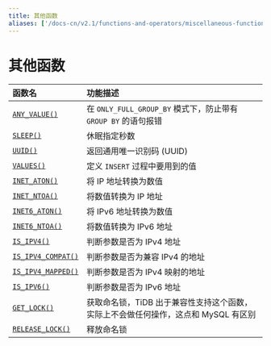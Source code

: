 ```yaml
---
title: 其他函数
aliases: ['/docs-cn/v2.1/functions-and-operators/miscellaneous-functions/','/docs-cn/v2.1/reference/sql/functions-and-operators/miscellaneous-functions/']
---
```


# 其他函数

| 函数名 | 功能描述  |
|:------|:-----------|
| [`ANY_VALUE()`](https://dev.mysql.com/doc/refman/5.7/en/miscellaneous-functions.html#function_any-value) | 在 `ONLY_FULL_GROUP_BY` 模式下，防止带有 `GROUP BY` 的语句报错  |
| [`SLEEP()`](https://dev.mysql.com/doc/refman/5.7/en/miscellaneous-functions.html#function_sleep)  | 休眠指定秒数   |
| [`UUID()`](https://dev.mysql.com/doc/refman/5.7/en/miscellaneous-functions.html#function_uuid) | 返回通用唯一识别码 (UUID)   |
| [`VALUES()`](https://dev.mysql.com/doc/refman/5.7/en/miscellaneous-functions.html#function_values)    | 定义 `INSERT` 过程中要用到的值  |
| [`INET_ATON()`](https://dev.mysql.com/doc/refman/5.7/en/miscellaneous-functions.html#function_inet-aton)  | 将 IP 地址转换为数值   |
| [`INET_NTOA()`](https://dev.mysql.com/doc/refman/5.7/en/miscellaneous-functions.html#function_inet-ntoa)  | 将数值转换为 IP 地址   |
| [`INET6_ATON()`](https://dev.mysql.com/doc/refman/5.7/en/miscellaneous-functions.html#function_inet6-aton)  | 将 IPv6 地址转换为数值   |
| [`INET6_NTOA()`](https://dev.mysql.com/doc/refman/5.7/en/miscellaneous-functions.html#function_inet6-ntoa)  | 将数值转换为 IPv6 地址  |
| [`IS_IPV4()`](https://dev.mysql.com/doc/refman/5.7/en/miscellaneous-functions.html#function_is-ipv4)   | 判断参数是否为 IPv4 地址   |
| [`IS_IPV4_COMPAT()`](https://dev.mysql.com/doc/refman/5.7/en/miscellaneous-functions.html#function_is-ipv4-compat)    | 判断参数是否为兼容 IPv4 的地址   |
| [`IS_IPV4_MAPPED()`](https://dev.mysql.com/doc/refman/5.7/en/miscellaneous-functions.html#function_is-ipv4-mapped)    | 判断参数是否为 IPv4 映射的地址   |
| [`IS_IPV6()`](https://dev.mysql.com/doc/refman/5.7/en/miscellaneous-functions.html#function_is-ipv6)    | 判断参数是否为 IPv6 地址    |
| [`GET_LOCK()`](https://dev.mysql.com/doc/refman/5.7/en/miscellaneous-functions.html#function_get-lock)   | 获取命名锁，TiDB 出于兼容性支持这个函数，实际上不会做任何操作，这点和 MySQL 有区别 |
| [`RELEASE_LOCK()`](https://dev.mysql.com/doc/refman/5.7/en/miscellaneous-functions.html#function_release-lock)  | 释放命名锁     |
